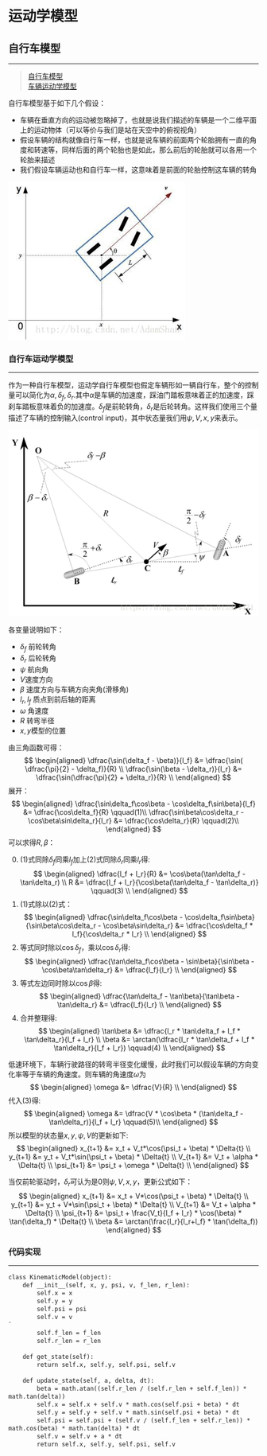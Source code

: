 # 运动学模型

## 自行车模型
---
>  [自行车模型](https://blog.csdn.net/adamshan/article/details/78696874)  
>  [车辆运动学模型](https://blog.csdn.net/u013914471/article/details/82968608)
> 
自行车模型基于如下几个假设：

- 车辆在垂直方向的运动被忽略掉了，也就是说我们描述的车辆是一个二维平面上的运动物体（可以等价与我们是站在天空中的俯视视角）
- 假设车辆的结构就像自行车一样，也就是说车辆的前面两个轮胎拥有一直的角度和转速等，同样后面的两个轮胎也是如此，那么前后的轮胎就可以各用一个轮胎来描述
- 我们假设车辆运动也和自行车一样，这意味着是前面的轮胎控制这车辆的转角  

![bicycle_model](../../assets/img/bicycle_model.jpeg)


### 自行车运动学模型
---  
作为一种自行车模型，运动学自行车模型也假定车辆形如一辆自行车，整个的控制量可以简化为$\alpha, \delta_f, \delta_r$.其中$\alpha$是车辆的加速度，踩油门踏板意味着正的加速度，踩刹车踏板意味着负的加速度。$\delta_f$是前轮转角，$\delta_r$是后轮转角。这样我们使用三个量描述了车辆的控制输入(control input)，其中状态量我们用$\psi, V, x, y$来表示。

![bicycle_model](../../assets/img/bicycle_model_2.png)

各变量说明如下：  
- $\delta_f$ 前轮转角
- $\delta_r$ 后轮转角
- $\psi$ 航向角
- $V$速度方向
- $\beta$ 速度方向与车辆方向夹角(滑移角)
- $l_r, l_f$ 质点到前后轴的距离
- $\omega$ 角速度
- $R$ 转弯半径
- $x, y$模型的位置

由三角函数可得：
$$
\begin{aligned}
    \dfrac{\sin(\delta_f - \beta)}{l_f} &=  \dfrac{\sin( \dfrac{\pi}{2} - \delta_f)}{R} \\
    \dfrac{\sin(\beta - \delta_r)}{l_r} &= \dfrac{\sin(\dfrac{\pi}{2} + \delta_r)}{R} \\
\end{aligned}
$$
展开：
$$
\begin{aligned}
    \dfrac{\sin\delta_f\cos\beta - \cos\delta_f\sin\beta}{l_f} &=  \dfrac{\cos\delta_f}{R} \qquad(1)\\
    \dfrac{\sin\beta\cos\delta_r - \cos\beta\sin\delta_r}{l_r} &= \dfrac{\cos\delta_r}{R} \qquad(2)\\
\end{aligned}
$$
可以求得$R, \beta$：  

0. $(1)$式同除$\delta_f$同乘$l_f$加上$(2)$式同除$\delta_r$同乘$l_r$得:
$$
\begin{aligned}
    \dfrac{l_f + l_r}{R} &= \cos\beta(\tan\delta_f - \tan\delta_r) \\
    R &= \dfrac{l_f + l_r}{\cos\beta(\tan\delta_f - \tan\delta_r)} \qquad(3) \\
\end{aligned}
$$
1. $(1)$式除以$(2)$式：
$$
\begin{aligned}
    \dfrac{\sin\delta_f\cos\beta - \cos\delta_f\sin\beta}{\sin\beta\cos\delta_r - \cos\beta\sin\delta_r} &=  \dfrac{\cos\delta_f * l_f}{\cos\delta_r * l_r} \\
\end{aligned}
$$
2. 等式同时除以$\cos\delta_f$，乘以$\cos\delta_r$得:  
$$
\begin{aligned}
    \dfrac{\tan\delta_f\cos\beta - \sin\beta}{\sin\beta - \cos\beta\tan\delta_r} &=  \dfrac{l_f}{l_r} \\
\end{aligned}
$$
3. 等式左边同时除以$\cos\beta$得:  
$$
\begin{aligned}
    \dfrac{\tan\delta_f - \tan\beta}{\tan\beta - \tan\delta_r} &=  \dfrac{l_f}{l_r} \\
\end{aligned}
$$
4. 合并整理得:  
$$
\begin{aligned}
    \tan\beta &=  \dfrac{l_r * \tan\delta_f + l_f * \tan\delta_r}{l_f + l_r} \\
    \beta &= \arctan(\dfrac{l_r * \tan\delta_f + l_f * \tan\delta_r}{l_f + l_r}) \qquad(4) \\
\end{aligned}
$$

低速环境下，车辆行驶路径的转弯半径变化缓慢，此时我们可以假设车辆的方向变化率等于车辆的角速度。则车辆的角速度$\omega$为
$$
\begin{aligned}
    \omega &= \dfrac{V}{R} \\
\end{aligned}
$$
代入$(3)$得:
$$
\begin{aligned}
    \omega &= \dfrac{V * \cos\beta * (\tan\delta_f - \tan\delta_r)}{l_f + l_r} \qquad(5)\\
\end{aligned}
$$
所以模型的状态量$x, y, \psi, V$的更新如下:  
$$
\begin{aligned}
    x_{t+1} &= x_t + V_t*\cos(\psi_t + \beta) * \Delta{t} \\
    y_{t+1} &= y_t + V_t*\sin(\psi_t + \beta) * \Delta{t} \\
    V_{t+1} &= V_t + \alpha * \Delta{t} \\
    \psi_{t+1} &= \psi_t + \omega * \Delta{t} \\
\end{aligned}
$$

当仅前轮驱动时，$\delta_r$可认为是0则$\psi, V, x, y$，更新公式如下：
$$
\begin{aligned}
    x_{t+1} &= x_t + V*\cos(\psi_t + \beta) * \Delta{t} \\
    y_{t+1} &= y_t + V*\sin(\psi_t + \beta) * \Delta{t} \\
    V_{t+1} &= V_t + \alpha * \Delta{t} \\
    \psi_{t+1} &= \psi_t + \frac{V_t}{l_f + l_r} * \cos(\beta) * \tan(\delta_f) * \Delta{t} \\
    \beta &= \arctan(\frac{l_r}{l_r+l_f} * \tan(\delta_f))
\end{aligned}
$$

### 代码实现
---

```python3
class KinematicModel(object):
    def __init__(self, x, y, psi, v, f_len, r_len):
        self.x = x
        self.y = y
        self.psi = psi
        self.v = v
`   
        self.f_len = f_len
        self.r_len = r_len

    def get_state(self):
        return self.x, self.y, self.psi, self.v

    def update_state(self, a, delta, dt):
        beta = math.atan((self.r_len / (self.r_len + self.f_len)) * math.tan(delta))
        self.x = self.x + self.v * math.cos(self.psi + beta) * dt
        self.y = self.y + self.v * math.sin(self.psi + beta) * dt
        self.psi = self.psi + (self.v / (self.f_len + self.r_len)) * math.cos(beta) * math.tan(delta) * dt
        self.v = self.v + a * dt
        return self.x, self.y, self.psi, self.v
```
